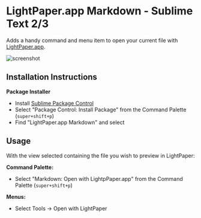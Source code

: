 # LightPaper.app Markdown - Sublime Text 2/3


Adds a handy command and menu item to open your current file with [LightPaper.app](http://clockworkengine.com/).

![screenshot](http://i.imgur.com/EEFy7Le.png)


## Installation Instructions

**Package Installer**

* Install [Sublime Package Control](http://wbond.net/sublime_packages/package_control)
* Select "Package Control: Install Package" from the Command Palette (`super+shift+p`)
* Find "LightPaper.app Markdown" and select

## Usage

With the view selected containing the file you wish to preview in LightPaper:

**Command Palette:**

* Select "Markdown: Open with LightpPaper.app" from the Command Palette (`super+shift+p`)

**Menus:**

* Select Tools → Open with LightPaper
